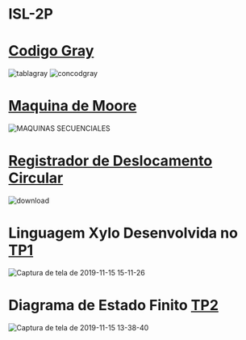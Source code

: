 # ISL-2P

<h1><a href="https://github.com/lucianobajr/ISL-2P/tree/master/Codigo%20Gray">Codigo Gray</a></h1>

![tablagray](https://user-images.githubusercontent.com/45442173/68965773-5ab03e80-07bb-11ea-9d54-1dd9cc6c4a52.gif) ![concodgray](https://user-images.githubusercontent.com/45442173/68966215-559fbf00-07bc-11ea-97cf-be0c19327a78.gif)


<h1><a href="https://github.com/lucianobajr/ISL-2P/tree/master/Maquina%20de%20Moore">Maquina de Moore</a></h1>

![MAQUINAS SECUENCIALES](https://user-images.githubusercontent.com/45442173/68966510-0d34d100-07bd-11ea-9b50-727df8417a5d.jpg)


<h1><a href="https://github.com/lucianobajr/ISL-2P/tree/master/Registrador%20de%20Deslocamento%20Circular">Registrador de Deslocamento Circular</a></h1>

![download](https://user-images.githubusercontent.com/45442173/68966706-7b799380-07bd-11ea-8256-244f320fe971.jpeg)


<h1>Linguagem Xylo Desenvolvida no <a href="https://github.com/lucianobajr/ISL-2P/tree/master/TP1">TP1</a></h1>

![Captura de tela de 2019-11-15 15-11-26](https://user-images.githubusercontent.com/45442173/68965375-6cddad00-07ba-11ea-9050-f2a9d83a1936.png)



<h1>Diagrama de Estado Finito <a href="https://github.com/lucianobajr/ISL-2P/tree/master/TP2">TP2</a></h1>

![Captura de tela de 2019-11-15 13-38-40](https://user-images.githubusercontent.com/45442173/68961220-a8737980-07b0-11ea-9ae0-4b64afab8cc2.png)

